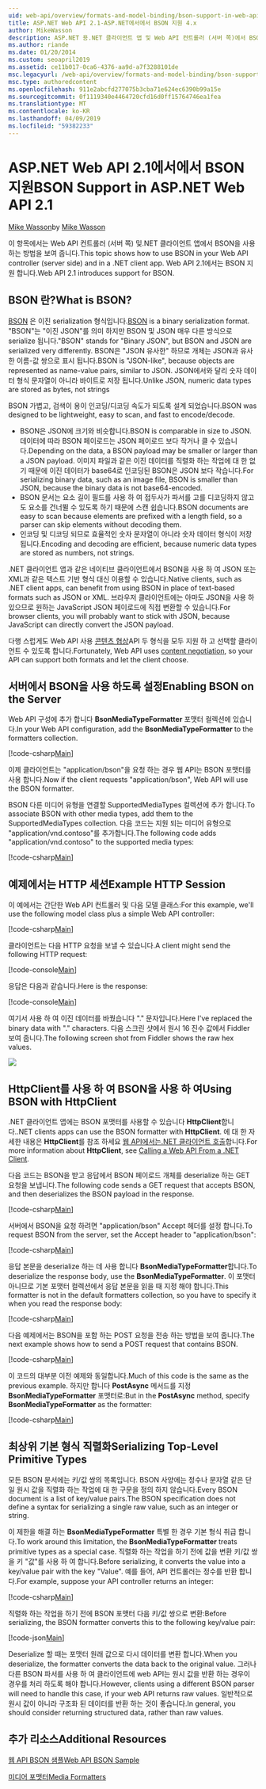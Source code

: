 ```yaml
---
uid: web-api/overview/formats-and-model-binding/bson-support-in-web-api-21
title: ASP.NET Web API 2.1-ASP.NET에서에서 BSON 지원 4.x
author: MikeWasson
description: ASP.NET 용.NET 클라이언트 앱 및 Web API 컨트롤러 (서버 쪽)에서 BSON을 사용 하는 방법을 보여 줍니다 4.x 합니다.
ms.author: riande
ms.date: 01/20/2014
ms.custom: seoapril2019
ms.assetid: ce11b017-0ca6-4376-aa9d-a7f3288101de
msc.legacyurl: /web-api/overview/formats-and-model-binding/bson-support-in-web-api-21
msc.type: authoredcontent
ms.openlocfilehash: 911e2abcfd277075b3cba71e624ec6390b99a15e
ms.sourcegitcommit: 0f1119340e4464720cfd16d0ff15764746ea1fea
ms.translationtype: MT
ms.contentlocale: ko-KR
ms.lasthandoff: 04/09/2019
ms.locfileid: "59382233"
---
```

# <a name="bson-support-in-aspnet-web-api-21"></a><span data-ttu-id="b3b23-103">ASP.NET Web API 2.1에서에서 BSON 지원</span><span class="sxs-lookup"><span data-stu-id="b3b23-103">BSON Support in ASP.NET Web API 2.1</span></span>

<span data-ttu-id="b3b23-104">[Mike Wasson](https://github.com/MikeWasson)</span><span class="sxs-lookup"><span data-stu-id="b3b23-104">by [Mike Wasson](https://github.com/MikeWasson)</span></span>

<span data-ttu-id="b3b23-105">이 항목에서는 Web API 컨트롤러 (서버 쪽) 및.NET 클라이언트 앱에서 BSON을 사용 하는 방법을 보여 줍니다.</span><span class="sxs-lookup"><span data-stu-id="b3b23-105">This topic shows how to use BSON in your Web API controller (server side) and in a .NET client app.</span></span> <span data-ttu-id="b3b23-106">Web API 2.1에서는 BSON 지원 합니다.</span><span class="sxs-lookup"><span data-stu-id="b3b23-106">Web API 2.1 introduces support for BSON.</span></span> 

## <a name="what-is-bson"></a><span data-ttu-id="b3b23-107">BSON 란?</span><span class="sxs-lookup"><span data-stu-id="b3b23-107">What is BSON?</span></span>

<span data-ttu-id="b3b23-108">[BSON](http://bsonspec.org/) 은 이진 serialization 형식입니다.</span><span class="sxs-lookup"><span data-stu-id="b3b23-108">[BSON](http://bsonspec.org/) is a binary serialization format.</span></span> <span data-ttu-id="b3b23-109">"BSON"는 "이진 JSON"를 의미 하지만 BSON 및 JSON 매우 다른 방식으로 serialize 됩니다.</span><span class="sxs-lookup"><span data-stu-id="b3b23-109">"BSON" stands for "Binary JSON", but BSON and JSON are serialized very differently.</span></span> <span data-ttu-id="b3b23-110">BSON은 "JSON 유사한" 하므로 개체는 JSON과 유사한 이름-값 쌍으로 표시 됩니다.</span><span class="sxs-lookup"><span data-stu-id="b3b23-110">BSON is "JSON-like", because objects are represented as name-value pairs, similar to JSON.</span></span> <span data-ttu-id="b3b23-111">JSON에서와 달리 숫자 데이터 형식 문자열이 아니라 바이트로 저장 됩니다.</span><span class="sxs-lookup"><span data-stu-id="b3b23-111">Unlike JSON, numeric data types are stored as bytes, not strings</span></span>

<span data-ttu-id="b3b23-112">BSON 가볍고, 검색이 용이 인코딩/디코딩 속도가 되도록 설계 되었습니다.</span><span class="sxs-lookup"><span data-stu-id="b3b23-112">BSON was designed to be lightweight, easy to scan, and fast to encode/decode.</span></span>

- <span data-ttu-id="b3b23-113">BSON은 JSON에 크기와 비슷합니다.</span><span class="sxs-lookup"><span data-stu-id="b3b23-113">BSON is comparable in size to JSON.</span></span> <span data-ttu-id="b3b23-114">데이터에 따라 BSON 페이로드는 JSON 페이로드 보다 작거나 클 수 있습니다.</span><span class="sxs-lookup"><span data-stu-id="b3b23-114">Depending on the data, a BSON payload may be smaller or larger than a JSON payload.</span></span> <span data-ttu-id="b3b23-115">이미지 파일과 같은 이진 데이터를 직렬화 하는 작업에 대 한 없기 때문에 이진 데이터가 base64로 인코딩된 BSON은 JSON 보다 작습니다.</span><span class="sxs-lookup"><span data-stu-id="b3b23-115">For serializing binary data, such as an image file, BSON is smaller than JSON, because the binary data is not base64-encoded.</span></span>
- <span data-ttu-id="b3b23-116">BSON 문서는 요소 길이 필드를 사용 하 여 접두사가 파서를 고를 디코딩하지 않고도 요소를 건너뛸 수 있도록 하기 때문에 스캔 쉽습니다.</span><span class="sxs-lookup"><span data-stu-id="b3b23-116">BSON documents are easy to scan because elements are prefixed with a length field, so a parser can skip elements without decoding them.</span></span>
- <span data-ttu-id="b3b23-117">인코딩 및 디코딩 되므로 효율적인 숫자 문자열이 아니라 숫자 데이터 형식이 저장 됩니다.</span><span class="sxs-lookup"><span data-stu-id="b3b23-117">Encoding and decoding are efficient, because numeric data types are stored as numbers, not strings.</span></span>

<span data-ttu-id="b3b23-118">.NET 클라이언트 앱과 같은 네이티브 클라이언트에서 BSON을 사용 하 여 JSON 또는 XML과 같은 텍스트 기반 형식 대신 이용할 수 있습니다.</span><span class="sxs-lookup"><span data-stu-id="b3b23-118">Native clients, such as .NET client apps, can benefit from using BSON in place of text-based formats such as JSON or XML.</span></span> <span data-ttu-id="b3b23-119">브라우저 클라이언트에는 아마도 JSON을 사용 하 있으므로 원하는 JavaScript JSON 페이로드에 직접 변환할 수 있습니다.</span><span class="sxs-lookup"><span data-stu-id="b3b23-119">For browser clients, you will probably want to stick with JSON, because JavaScript can directly convert the JSON payload.</span></span>

<span data-ttu-id="b3b23-120">다행 스럽게도 Web API 사용 [콘텐츠 협상](content-negotiation.md)API 두 형식을 모두 지원 하 고 선택할 클라이언트 수 있도록 합니다.</span><span class="sxs-lookup"><span data-stu-id="b3b23-120">Fortunately, Web API uses [content negotiation](content-negotiation.md), so your API can support both formats and let the client choose.</span></span>

## <a name="enabling-bson-on-the-server"></a><span data-ttu-id="b3b23-121">서버에서 BSON을 사용 하도록 설정</span><span class="sxs-lookup"><span data-stu-id="b3b23-121">Enabling BSON on the Server</span></span>

<span data-ttu-id="b3b23-122">Web API 구성에 추가 합니다 **BsonMediaTypeFormatter** 포맷터 컬렉션에 있습니다.</span><span class="sxs-lookup"><span data-stu-id="b3b23-122">In your Web API configuration, add the **BsonMediaTypeFormatter** to the formatters collection.</span></span>

[!code-csharp[Main](bson-support-in-web-api-21/samples/sample1.cs)]

<span data-ttu-id="b3b23-123">이제 클라이언트는 "application/bson"을 요청 하는 경우 웹 API는 BSON 포맷터를 사용 합니다.</span><span class="sxs-lookup"><span data-stu-id="b3b23-123">Now if the client requests "application/bson", Web API will use the BSON formatter.</span></span>

<span data-ttu-id="b3b23-124">BSON 다른 미디어 유형을 연결할 SupportedMediaTypes 컬렉션에 추가 합니다.</span><span class="sxs-lookup"><span data-stu-id="b3b23-124">To associate BSON with other media types, add them to the SupportedMediaTypes collection.</span></span> <span data-ttu-id="b3b23-125">다음 코드는 지원 되는 미디어 유형으로 "application/vnd.contoso"를 추가합니다.</span><span class="sxs-lookup"><span data-stu-id="b3b23-125">The following code adds "application/vnd.contoso" to the supported media types:</span></span>

[!code-csharp[Main](bson-support-in-web-api-21/samples/sample2.cs)]

## <a name="example-http-session"></a><span data-ttu-id="b3b23-126">예제에서는 HTTP 세션</span><span class="sxs-lookup"><span data-stu-id="b3b23-126">Example HTTP Session</span></span>

<span data-ttu-id="b3b23-127">이 예에서는 간단한 Web API 컨트롤러 및 다음 모델 클래스:</span><span class="sxs-lookup"><span data-stu-id="b3b23-127">For this example, we'll use the following model class plus a simple Web API controller:</span></span>

[!code-csharp[Main](bson-support-in-web-api-21/samples/sample3.cs)]

<span data-ttu-id="b3b23-128">클라이언트는 다음 HTTP 요청을 보낼 수 있습니다.</span><span class="sxs-lookup"><span data-stu-id="b3b23-128">A client might send the following HTTP request:</span></span>

[!code-console[Main](bson-support-in-web-api-21/samples/sample4.cmd)]

<span data-ttu-id="b3b23-129">응답은 다음과 같습니다.</span><span class="sxs-lookup"><span data-stu-id="b3b23-129">Here is the response:</span></span>

[!code-console[Main](bson-support-in-web-api-21/samples/sample5.cmd)]

<span data-ttu-id="b3b23-130">여기서 사용 하 여 이진 데이터를 바꿨습니다 &quot;.&quot; 문자입니다.</span><span class="sxs-lookup"><span data-stu-id="b3b23-130">Here I've replaced the binary data with &quot;.&quot; characters.</span></span> <span data-ttu-id="b3b23-131">다음 스크린 샷에서 원시 16 진수 값에서 Fiddler 보여 줍니다.</span><span class="sxs-lookup"><span data-stu-id="b3b23-131">The following screen shot from Fiddler shows the raw hex values.</span></span>

[![](bson-support-in-web-api-21/_static/image2.png)](bson-support-in-web-api-21/_static/image1.png)

## <a name="using-bson-with-httpclient"></a><span data-ttu-id="b3b23-132">HttpClient를 사용 하 여 BSON을 사용 하 여</span><span class="sxs-lookup"><span data-stu-id="b3b23-132">Using BSON with HttpClient</span></span>

<span data-ttu-id="b3b23-133">.NET 클라이언트 앱에는 BSON 포맷터를 사용할 수 있습니다 **HttpClient**합니다.</span><span class="sxs-lookup"><span data-stu-id="b3b23-133">.NET clients apps can use the BSON formatter with **HttpClient**.</span></span> <span data-ttu-id="b3b23-134">에 대 한 자세한 내용은 **HttpClient**를 참조 하세요 [웹 API에서는.NET 클라이언트 호출](../advanced/calling-a-web-api-from-a-net-client.md)합니다.</span><span class="sxs-lookup"><span data-stu-id="b3b23-134">For more information about **HttpClient**, see [Calling a Web API From a .NET Client](../advanced/calling-a-web-api-from-a-net-client.md).</span></span>

<span data-ttu-id="b3b23-135">다음 코드는 BSON을 받고 응답에서 BSON 페이로드 개체를 deserialize 하는 GET 요청을 보냅니다.</span><span class="sxs-lookup"><span data-stu-id="b3b23-135">The following code sends a GET request that accepts BSON, and then deserializes the BSON payload in the response.</span></span>

[!code-csharp[Main](bson-support-in-web-api-21/samples/sample6.cs)]

<span data-ttu-id="b3b23-136">서버에서 BSON을 요청 하려면 "application/bson" Accept 헤더를 설정 합니다.</span><span class="sxs-lookup"><span data-stu-id="b3b23-136">To request BSON from the server, set the Accept header to "application/bson":</span></span>

[!code-csharp[Main](bson-support-in-web-api-21/samples/sample7.cs)]

<span data-ttu-id="b3b23-137">응답 본문을 deserialize 하는 데 사용 합니다 **BsonMediaTypeFormatter**합니다.</span><span class="sxs-lookup"><span data-stu-id="b3b23-137">To deserialize the response body, use the **BsonMediaTypeFormatter**.</span></span> <span data-ttu-id="b3b23-138">이 포맷터 아니므로 기본 포맷터 컬렉션에서 응답 본문을 읽을 때 지정 해야 합니다.</span><span class="sxs-lookup"><span data-stu-id="b3b23-138">This formatter is not in the default formatters collection, so you have to specify it when you read the response body:</span></span>

[!code-csharp[Main](bson-support-in-web-api-21/samples/sample8.cs)]

<span data-ttu-id="b3b23-139">다음 예제에서는 BSON을 포함 하는 POST 요청을 전송 하는 방법을 보여 줍니다.</span><span class="sxs-lookup"><span data-stu-id="b3b23-139">The next example shows how to send a POST request that contains BSON.</span></span>

[!code-csharp[Main](bson-support-in-web-api-21/samples/sample9.cs)]

<span data-ttu-id="b3b23-140">이 코드의 대부분 이전 예제와 동일합니다.</span><span class="sxs-lookup"><span data-stu-id="b3b23-140">Much of this code is the same as the previous example.</span></span> <span data-ttu-id="b3b23-141">하지만 합니다 **PostAsync** 메서드를 지정 **BsonMediaTypeFormatter** 포맷터로:</span><span class="sxs-lookup"><span data-stu-id="b3b23-141">But in the **PostAsync** method, specify **BsonMediaTypeFormatter** as the formatter:</span></span>

[!code-csharp[Main](bson-support-in-web-api-21/samples/sample10.cs)]

## <a name="serializing-top-level-primitive-types"></a><span data-ttu-id="b3b23-142">최상위 기본 형식 직렬화</span><span class="sxs-lookup"><span data-stu-id="b3b23-142">Serializing Top-Level Primitive Types</span></span>

<span data-ttu-id="b3b23-143">모든 BSON 문서에는 키/값 쌍의 목록입니다. BSON 사양에는 정수나 문자열 같은 단일 원시 값을 직렬화 하는 작업에 대 한 구문을 정의 하지 않습니다.</span><span class="sxs-lookup"><span data-stu-id="b3b23-143">Every BSON document is a list of key/value pairs.The BSON specification does not define a syntax for serializing a single raw value, such as an integer or string.</span></span>

<span data-ttu-id="b3b23-144">이 제한을 해결 하는 **BsonMediaTypeFormatter** 특별 한 경우 기본 형식 취급 합니다.</span><span class="sxs-lookup"><span data-stu-id="b3b23-144">To work around this limitation, the **BsonMediaTypeFormatter** treats primitive types as a special case.</span></span> <span data-ttu-id="b3b23-145">직렬화 하는 작업을 하기 전에 값을 변환 키/값 쌍을 키 "값"를 사용 하 여 합니다.</span><span class="sxs-lookup"><span data-stu-id="b3b23-145">Before serializing, it converts the value into a key/value pair with the key "Value".</span></span> <span data-ttu-id="b3b23-146">예를 들어, API 컨트롤러는 정수를 반환 합니다.</span><span class="sxs-lookup"><span data-stu-id="b3b23-146">For example, suppose your API controller returns an integer:</span></span>

[!code-csharp[Main](bson-support-in-web-api-21/samples/sample11.cs)]

<span data-ttu-id="b3b23-147">직렬화 하는 작업을 하기 전에 BSON 포맷터 다음 키/값 쌍으로 변환:</span><span class="sxs-lookup"><span data-stu-id="b3b23-147">Before serializing, the BSON formatter converts this to the following key/value pair:</span></span>

[!code-json[Main](bson-support-in-web-api-21/samples/sample12.json)]

<span data-ttu-id="b3b23-148">Deserialize 할 때는 포맷터 원래 값으로 다시 데이터를 변환 합니다.</span><span class="sxs-lookup"><span data-stu-id="b3b23-148">When you deserialize, the formatter converts the data back to the original value.</span></span> <span data-ttu-id="b3b23-149">그러나 다른 BSON 파서를 사용 하 여 클라이언트에 web API는 원시 값을 반환 하는 경우이 경우를 처리 하도록 해야 합니다.</span><span class="sxs-lookup"><span data-stu-id="b3b23-149">However, clients using a different BSON parser will need to handle this case, if your web API returns raw values.</span></span> <span data-ttu-id="b3b23-150">일반적으로 원시 값이 아니라 구조화 된 데이터를 반환 하는 것이 좋습니다.</span><span class="sxs-lookup"><span data-stu-id="b3b23-150">In general, you should consider returning structured data, rather than raw values.</span></span>

## <a name="additional-resources"></a><span data-ttu-id="b3b23-151">추가 리소스</span><span class="sxs-lookup"><span data-stu-id="b3b23-151">Additional Resources</span></span>

[<span data-ttu-id="b3b23-152">웹 API BSON 샘플</span><span class="sxs-lookup"><span data-stu-id="b3b23-152">Web API BSON Sample</span></span>](https://aspnet.codeplex.com/SourceControl/latest#Samples/WebApi/BSONSample/)

[<span data-ttu-id="b3b23-153">미디어 포맷터</span><span class="sxs-lookup"><span data-stu-id="b3b23-153">Media Formatters</span></span>](media-formatters.md)
